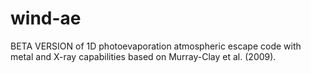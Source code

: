 # wind-ae
BETA VERSION of 1D photoevaporation atmospheric escape code with metal and X-ray capabilities based on Murray-Clay et al. (2009).
